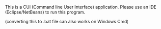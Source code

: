 This is a CUI (Command line User Interface) application. Please use an IDE (Eclipse/NetBeans) to run this program.

(converting this to .bat file can also works on Windows Cmd)
